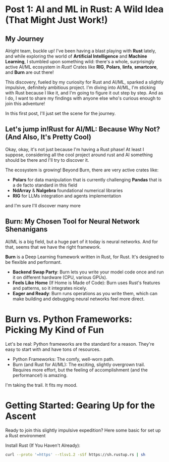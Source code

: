 # Post 1: AI and ML in Rust: A Wild Idea (That Might Just Work!)
## My Journey

Alright team, buckle up! I've been having a blast playing with __Rust__ lately, and while exploring the world of __Artificial Intelligence__ and __Machine Learning__, I stumbled upon something wild: there's a whole, surprisingly active AI/ML ecosystem in _Rust_! Crates like __RIG__, __Polars__, __linfa__, __smartcore__, and __Burn__ are out there!

This discovery, fueled by my curiosity for Rust and AI/ML, sparked a slightly impulsive, definitely ambitious project. I'm diving into AI/ML, I'm sticking with Rust because I like it, and I'm going to figure it out step by step. And as I do, I want to share my findings with anyone else who's curious enough to join this adventure!

In this first post, I'll just set the scene for the journey.

## Let's jump in!Rust for AI/ML: Because Why Not? (And Also, It's Pretty Cool)

Okay, okay, it's not just because I'm having a Rust phase! At least I suppose, considering all the cool project around rust and AI something should be there and I'll try to discover it.

The ecosystem is growing! Beyond Burn, there are very active crates like:
* __Polars__ for data manipulation that is currently challenging __Pandas__ that is a de facto standard in this field
* __NdArray__ & __Nalgebra__ foundational numerical libraries
* __RIG__ for LLMs integration and agents implementation

and I'm sure I'll discover many more

## Burn: My Chosen Tool for Neural Network Shenanigans

AI/ML is a big field, but a huge part of it today is neural networks. And for that, seems that we have the right framework.

__Burn__ is a Deep Learning framework written in Rust, for Rust. It's designed to be flexible and performant.

* __Backend Swap Party__: Burn lets you write your model code once and run it on different hardware (CPU, various GPUs).
* __Feels Like Home__ (If Home is Made of Code): Burn uses Rust's features and patterns, so it integrates nicely.
* __Eager and Ready__: Burn runs operations as you write them, which can make building and debugging neural networks feel more direct.

# Burn vs. Python Frameworks: Picking My Kind of Fun

Let's be real: Python frameworks are the standard for a reason. They're easy to start with and have tons of resources.

* Python Frameworks: The comfy, well-worn path.
* Burn (and Rust for AI/ML): The exciting, slightly overgrown trail. Requires more effort, but the feeling of accomplishment (and the performance!) is amazing.

I'm taking the trail. It fits my mood.

# Getting Started: Gearing Up for the Ascent

Ready to join this slightly impulsive expedition? Here some basic for set up a Rust environment

Install Rust (If You Haven't Already):
```bash
curl --proto '=https' --tlsv1.2 -sSf https://sh.rustup.rs | sh
```
